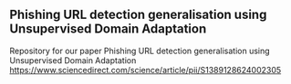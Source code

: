 ## Phishing URL detection generalisation using Unsupervised Domain Adaptation
Repository for our paper Phishing URL detection generalisation using Unsupervised Domain Adaptation https://www.sciencedirect.com/science/article/pii/S1389128624002305
